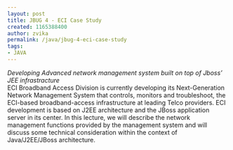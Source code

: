 ```yaml
---
layout: post
title: JBUG 4 - ECI Case Study
created: 1165388400
author: zvika
permalink: /java/jbug-4-eci-case-study
tags:
- JAVA
---
```

<p><i>Developing Advanced network management system built on top of Jboss&rsquo; JEE infrastracture</i><br />
ECI Broadband Access Division is currently developing its Next-Generation Network Management System that controls, monitors and troubleshoot, the ECI-based broadband-access infrastructure at leading Telco providers. ECI development is based on J2EE architecture and the JBoss application server in its center. In this lecture, we will describe the network management functions provided by the management system and will discuss some technical consideration within the context of Java/J2EE/JBoss architecture.</p>
<p>&nbsp;</p>
